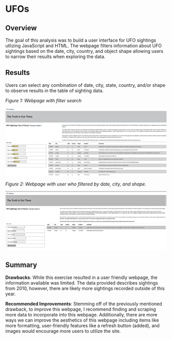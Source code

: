 # UFOs

## Overview

The goal of this analysis was to build a user interface for UFO sightings utlizing JavaScript and HTML. The webpage filters information about UFO sightings based on the date, city, country, and object shape allowing users to narrow their results when exploring the data. 

## Results

Users can select any combination of date, city, state, country, and/or shape to observe results in the table of sighting data.

*Figure 1: Webpage with filter search*

![alt text](https://raw.githubusercontent.com/lgonzales1/UFOs/main/Empty_Filters.png)

*Figure 2: Webpage with user who filtered by date, city, and shape.*

![alt text](https://raw.githubusercontent.com/lgonzales1/UFOs/main/Filter_Updates.png)

## Summary

**Drawbacks**: While this exercise resulted in a user friendly webpage, the information available was limited. The data provided describes sightings from 2010, however, there are likely more sightings recorded outside of this year.

**Recommended Improvements**: Stemming off of the previously mentioned drawback, to improve this webpage, I recommend finding and scraping more data to incorporate into this webpage. Additionally, there are more ways we can improve the aesthetics of this webpage including items like more formatting, user-friendly features like a refresh button (added), and images would encourage more users to utilize the site. 
